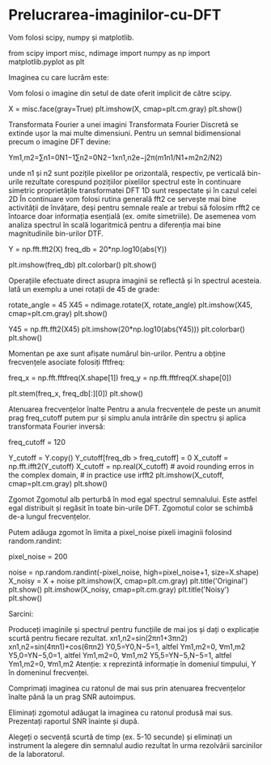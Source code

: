 # Prelucrarea-imaginilor-cu-DFT

Vom folosi scipy, numpy și matplotlib.

from scipy import misc, ndimage
import numpy as np
import matplotlib.pyplot as plt

Imaginea cu care lucrăm este:


Vom folosi o imagine din setul de date oferit implicit de către scipy.

X = misc.face(gray=True)
plt.imshow(X, cmap=plt.cm.gray)
plt.show()

Transformata Fourier a unei imagini
Transformata Fourier Discretă se extinde ușor la mai multe dimensiuni. Pentru un semnal bidimensional precum o imagine DFT devine:

Ym1,m2=∑n1=0N1−1∑n2=0N2−1xn1,n2e−j2π(m1n1/N1+m2n2/N2)

unde n1 și n2 sunt pozițile pixelilor pe orizontală, respectiv, pe verticală
bin-urile rezultate corespund pozițiilor pixelilor
spectrul este în continuare simetric
proprietățile transformatei DFT 1D sunt respectate și în cazul celei 2D
În continuare vom folosi rutina generală fft2 ce servește mai bine activității de învățare, deși pentru semnale reale ar trebui să folosim rfft2 ce întoarce doar informația esențială (ex. omite simetriile). De asemenea vom analiza spectrul în scală logaritmică pentru a diferenția mai bine magnitudinile bin-urilor DTF.

Y = np.fft.fft2(X)
freq_db = 20*np.log10(abs(Y))

plt.imshow(freq_db)
plt.colorbar()
plt.show()

Operațiile efectuate direct asupra imaginii se reflectă și în spectrul acesteia. Iată un exemplu a unei rotații de 45 de grade:

rotate_angle = 45
X45 = ndimage.rotate(X, rotate_angle)
plt.imshow(X45, cmap=plt.cm.gray)
plt.show()

Y45 = np.fft.fft2(X45)
plt.imshow(20*np.log10(abs(Y45)))
plt.colorbar()
plt.show()


Momentan pe axe sunt afișate numărul bin-urilor. Pentru a obține frecvențele asociate folosiți fftfreq:

freq_x = np.fft.fftfreq(X.shape[1])
freq_y = np.fft.fftfreq(X.shape[0])

plt.stem(freq_x, freq_db[:][0])
plt.show()

Atenuarea frecvențelor înalte
Pentru a anula frecvențele de peste un anumit prag freq_cutoff putem pur și simplu anula intrările din spectru și aplica transformata Fourier inversă:

freq_cutoff = 120

Y_cutoff = Y.copy()
Y_cutoff[freq_db > freq_cutoff] = 0
X_cutoff = np.fft.ifft2(Y_cutoff)
X_cutoff = np.real(X_cutoff)    # avoid rounding erros in the complex domain,
                                # in practice use irfft2
plt.imshow(X_cutoff, cmap=plt.cm.gray)
plt.show()

Zgomot
Zgomotul alb perturbă în mod egal spectrul semnalului. Este astfel egal distribuit și regăsit în toate bin-urile DFT. Zgomotul color se schimbă de-a lungul frecvențelor.

Putem adăuga zgomot în limita a pixel_noise pixeli imaginii folosind random.randint:

pixel_noise = 200

noise = np.random.randint(-pixel_noise, high=pixel_noise+1, size=X.shape)
X_noisy = X + noise
plt.imshow(X, cmap=plt.cm.gray)
plt.title('Original')
plt.show()
plt.imshow(X_noisy, cmap=plt.cm.gray)
plt.title('Noisy')
plt.show()


Sarcini:

Produceți imaginile și spectrul pentru funcțiile de mai jos și dați o explicație scurtă pentru fiecare rezultat.
xn1,n2=sin(2πn1+3πn2)
xn1,n2=sin(4πn1)+cos(6πn2)
Y0,5=Y0,N−5=1, altfel Ym1,m2=0, ∀m1,m2
Y5,0=YN−5,0=1, altfel Ym1,m2=0, ∀m1,m2
Y5,5=YN−5,N−5=1, altfel Ym1,m2=0, ∀m1,m2
Atenție: x
 reprezintă informație în domeniul timpului, Y
 în domeninul frecvenței.

 Comprimați imaginea cu ratonul de mai sus prin atenuarea frecvențelor înalte până la un prag SNR autoimpus.

 Eliminați zgomotul adăugat la imaginea cu ratonul produsă mai sus. Prezentați raportul SNR înainte și după.

 Alegeți o secvență scurtă de timp (ex. 5-10 secunde) și eliminați un instrument la alegere din semnalul audio rezultat în urma rezolvării sarcinilor de la laboratorul.
